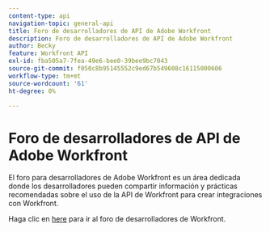 ```yaml
---
content-type: api
navigation-topic: general-api
title: Foro de desarrolladores de API de Adobe Workfront
description: Foro de desarrolladores de API de Adobe Workfront
author: Becky
feature: Workfront API
exl-id: fba505a7-7fea-49e6-bee0-39bee9bc7043
source-git-commit: f050c8b95145552c9ed67b549608c16115000606
workflow-type: tm+mt
source-wordcount: '61'
ht-degree: 0%

---
```



# Foro de desarrolladores de API de Adobe Workfront

El foro para desarrolladores de Adobe Workfront es un área dedicada donde los desarrolladores pueden compartir información y prácticas recomendadas sobre el uso de la API de Workfront para crear integraciones con Workfront.

Haga clic en [here](https://one.workfront.com/s/topic/0TO0z000000cdI3GAI/api?tabset-21363=3) para ir al foro de desarrolladores de Workfront.
